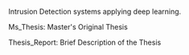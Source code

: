 Intrusion Detection systems applying deep learning.

Ms_Thesis: Master's Original Thesis

Thesis_Report: Brief Description of the Thesis
